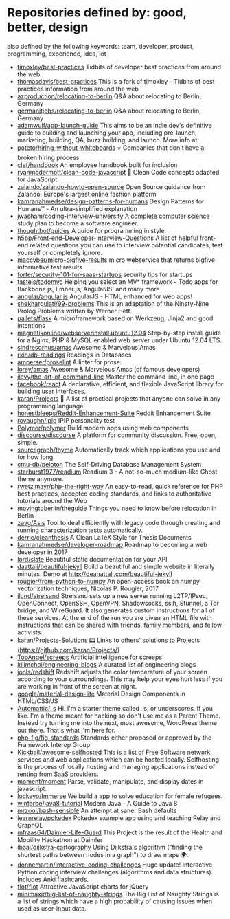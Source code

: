 # Repositories defined by: good, better, design

also defined by the following keywords: team, developer, product, programming, experience, idea, lot

- [timoxley/best-practices](https://github.com/timoxley/best-practices)
  Tidbits of developer best practices from around the web
- [thomasdavis/best-practices](https://github.com/thomasdavis/best-practices)
  This is a fork of timoxley - Tidbits of best practices information from around the web
- [azproduction/relocating-to-berlin](https://github.com/azproduction/relocating-to-berlin)
  Q&A about relocating to Berlin, Germany
- [germanitjobs/relocating-to-berlin](https://github.com/germanitjobs/relocating-to-berlin)
  Q&A about relocating to Berlin, Germany
- [adamwulf/app-launch-guide](https://github.com/adamwulf/app-launch-guide)
  This aims to be an indie dev's definitive guide to building and launching your app, including pre-launch, marketing, building, QA, buzz building, and launch. More info at:
- [poteto/hiring-without-whiteboards](https://github.com/poteto/hiring-without-whiteboards)
  ⭐️  Companies that don't have a broken hiring process
- [clef/handbook](https://github.com/clef/handbook)
  An employee handbook built for inclusion
- [ryanmcdermott/clean-code-javascript](https://github.com/ryanmcdermott/clean-code-javascript)
  :bathtub: Clean Code concepts adapted for JavaScript
- [zalando/zalando-howto-open-source](https://github.com/zalando/zalando-howto-open-source)
  Open Source guidance from Zalando, Europe's largest online fashion platform
- [kamranahmedse/design-patterns-for-humans](https://github.com/kamranahmedse/design-patterns-for-humans)
  Design Patterns for Humans™ - An ultra-simplified explanation
- [jwasham/coding-interview-university](https://github.com/jwasham/coding-interview-university)
  A complete computer science study plan to become a software engineer.
- [thoughtbot/guides](https://github.com/thoughtbot/guides)
  A guide for programming in style.
- [h5bp/Front-end-Developer-Interview-Questions](https://github.com/h5bp/Front-end-Developer-Interview-Questions)
  A list of helpful front-end related questions you can use to interview potential candidates, test yourself or completely ignore.
- [maccyber/micro-bigfive-results](https://github.com/maccyber/micro-bigfive-results)
  micro webservice that returns bigfive informative test results
- [forter/security-101-for-saas-startups](https://github.com/forter/security-101-for-saas-startups)
  security tips for startups
- [tastejs/todomvc](https://github.com/tastejs/todomvc)
  Helping you select an MV* framework - Todo apps for Backbone.js, Ember.js, AngularJS, and many more
- [angular/angular.js](https://github.com/angular/angular.js)
  AngularJS - HTML enhanced for web apps!
- [shekhargulati/99-problems](https://github.com/shekhargulati/99-problems)
  This is an adaptation of the Ninety-Nine Prolog Problems written by Werner Hett.
- [pallets/flask](https://github.com/pallets/flask)
  A microframework based on Werkzeug, Jinja2 and good intentions
- [magnetikonline/webserverinstall.ubuntu12.04](https://github.com/magnetikonline/webserverinstall.ubuntu12.04)
  Step-by-step install guide for a Nginx, PHP & MySQL enabled web server under Ubuntu 12.04 LTS.
- [sindresorhus/amas](https://github.com/sindresorhus/amas)
  Awesome & Marvelous Amas
- [rxin/db-readings](https://github.com/rxin/db-readings)
  Readings in Databases
- [amperser/proselint](https://github.com/amperser/proselint)
  A linter for prose.
- [lorey/amas](https://github.com/lorey/amas)
  Awesome & Marvelous Amas (of famous developers)
- [jlevy/the-art-of-command-line](https://github.com/jlevy/the-art-of-command-line)
  Master the command line, in one page
- [facebook/react](https://github.com/facebook/react)
  A declarative, efficient, and flexible JavaScript library for building user interfaces.
- [karan/Projects](https://github.com/karan/Projects)
  :page_with_curl: A list of practical projects that anyone can solve in any programming language.
- [honestbleeps/Reddit-Enhancement-Suite](https://github.com/honestbleeps/Reddit-Enhancement-Suite)
  Reddit Enhancement Suite
- [rovaughn/ipip](https://github.com/rovaughn/ipip)
  IPIP personality test
- [Polymer/polymer](https://github.com/Polymer/polymer)
  Build modern apps using web components
- [discourse/discourse](https://github.com/discourse/discourse)
  A platform for community discussion. Free, open, simple.
- [sourcegraph/thyme](https://github.com/sourcegraph/thyme)
  Automatically track which applications you use and for how long.
- [cmu-db/peloton](https://github.com/cmu-db/peloton)
  The Self-Driving Database Management System
- [starburst1977/readium](https://github.com/starburst1977/readium)
  Readium 3 - A not-so-much medium-like Ghost theme anymore.
- [rwetzlmayr/php-the-right-way](https://github.com/rwetzlmayr/php-the-right-way)
  An easy-to-read, quick reference for PHP best practices, accepted coding standards, and links to authoritative tutorials around the Web
- [movingtoberlin/theguide](https://github.com/movingtoberlin/theguide)
  Things you need to know before relocation in Berlin
- [zavg/Asis](https://github.com/zavg/Asis)
  Tool to deal efficiently with legacy code through creating and running characterization tests automatically.
- [derric/cleanthesis](https://github.com/derric/cleanthesis)
  A Clean LaTeX Style for Thesis Documents
- [kamranahmedse/developer-roadmap](https://github.com/kamranahmedse/developer-roadmap)
  Roadmap to becoming a web developer in 2017
- [lord/slate](https://github.com/lord/slate)
  Beautiful static documentation for your API
- [daattali/beautiful-jekyll](https://github.com/daattali/beautiful-jekyll)
  Build a beautiful and simple website in literally minutes. Demo at http://deanattali.com/beautiful-jekyll
- [rougier/from-python-to-numpy](https://github.com/rougier/from-python-to-numpy)
  An open-access book on numpy vectorization techniques, Nicolas P. Rougier, 2017
- [jlund/streisand](https://github.com/jlund/streisand)
  Streisand sets up a new server running L2TP/IPsec, OpenConnect, OpenSSH, OpenVPN, Shadowsocks, sslh, Stunnel, a Tor bridge, and WireGuard. It also generates custom instructions for all of these services. At the end of the run you are given an HTML file with instructions that can be shared with friends, family members, and fellow activists.
- [karan/Projects-Solutions](https://github.com/karan/Projects-Solutions)
  :pager: Links to others' solutions to Projects (https://github.com/karan/Projects/)
- [TooAngel/screeps](https://github.com/TooAngel/screeps)
  Artificial intelligence for screeps
- [kilimchoi/engineering-blogs](https://github.com/kilimchoi/engineering-blogs)
  A curated list of engineering blogs
- [jonls/redshift](https://github.com/jonls/redshift)
  Redshift adjusts the color temperature of your screen according to your surroundings. This may help your eyes hurt less if you are working in front of the screen at night.
- [google/material-design-lite](https://github.com/google/material-design-lite)
  Material Design Components in HTML/CSS/JS
- [Automattic/_s](https://github.com/Automattic/_s)
  Hi. I'm a starter theme called _s, or underscores, if you like. I'm a theme meant for hacking so don't use me as a Parent Theme. Instead try turning me into the next, most awesome, WordPress theme out there. That's what I'm here for.
- [php-fig/fig-standards](https://github.com/php-fig/fig-standards)
  Standards either proposed or approved by the Framework Interop Group
- [Kickball/awesome-selfhosted](https://github.com/Kickball/awesome-selfhosted)
  This is a list of Free Software network services and web applications which can be hosted locally. Selfhosting is the process of locally hosting and managing applications instead of renting from SaaS providers.
- [moment/moment](https://github.com/moment/moment)
  Parse, validate, manipulate, and display dates in javascript.
- [lockeyo/Immerse](https://github.com/lockeyo/Immerse)
  We build a app to solve education for female refugees. 
- [winterbe/java8-tutorial](https://github.com/winterbe/java8-tutorial)
  Modern Java - A Guide to Java 8
- [mrzool/bash-sensible](https://github.com/mrzool/bash-sensible)
  An attempt at saner Bash defaults
- [learnrelay/pokedex](https://github.com/learnrelay/pokedex)
  Pokedex example app using and teaching Relay and GraphQL
- [mfraas64/Daimler-Life-Guard](https://github.com/mfraas64/Daimler-Life-Guard)
  This Project is the result of the Health and Mobility Hackathon at Daimler
- [ibaaj/dijkstra-cartography](https://github.com/ibaaj/dijkstra-cartography)
  Using Dijkstra's algorithm ("finding the shortest paths between nodes in a graph") to draw maps :earth_africa:.
- [donnemartin/interactive-coding-challenges](https://github.com/donnemartin/interactive-coding-challenges)
  Huge update!  Interactive Python coding interview challenges (algorithms and data structures).  Includes Anki flashcards.
- [flot/flot](https://github.com/flot/flot)
  Attractive JavaScript charts for jQuery
- [minimaxir/big-list-of-naughty-strings](https://github.com/minimaxir/big-list-of-naughty-strings)
  The Big List of Naughty Strings is a list of strings which have a high probability of causing issues when used as user-input data.
